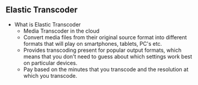 Elastic Transcoder
----------

* What is Elastic Transcoder
  * Media Transcoder in the cloud
  * Convert media files from their original source format into different formats that will play on smartphones, tablets, PC's etc.
  * Provides transcoding present for popular output formats, which means that you don't need to guess about which settings work best on particular devices.
  * Pay based on the minutes that you transcode and the resolution at which you transcode.

